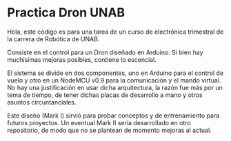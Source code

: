# Practica Dron UNAB

Hola, este código es para una tarea de un curso de electrónica trimestral de la carrera de Robótica de UNAB.

Consiste en el control para un Dron diseñado en Arduino. Si bien hay muchísimas mejoras posibles, contiene lo escencial.

El sistema se divide en dos componentes, uno en Arduino para el control de vuelo y otro en un NodeMCU v0.9 para la comunicación y el mando virtual. No hay una justificación en usar dicha arquitectura, la razón fue más por un tema de tiempo, de tener dichas placas de desarrollo a mano y otros asuntos circuntanciales.

Este diseño (Mark I) sirvió para probar conceptos y de entrenamiento para futuros proyectos. Un eventual Mark II sería desarrollado en otro repositorio, de modo que no se plantean de momento mejoras al actual.
